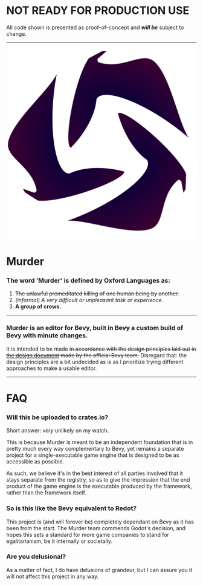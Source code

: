 # NOT READY FOR PRODUCTION USE
All code shown is presented as proof-of-concept and ***will be*** subject to change.

---

![murder-logo](https://raw.githubusercontent.com/NOT-REAL-GAMES/Murder/refs/heads/master/murder-logo.svg)


# Murder
### The word 'Murder' is defined by Oxford Languages as:
1.  ~~The unlawful premeditated killing of one human being by another.~~
2.  *(informal) A very difficult or unpleasant task or experience.*
3.  **A group of crows.**

---

### Murder is an editor for Bevy, built in ~~Bevy~~ a custom build of Bevy with minute changes. 

It is intended to be made ~~in accordance with the design principles laid out in [the design document](https://bevyengine.github.io/bevy_editor_prototypes/) made by the official Bevy team.~~ Disregard that: the design principles are a bit undecided as is as I prioritize trying different approaches to make a usable editor.

---

# FAQ

### Will this be uploaded to crates.io?

Short answer: *very* unlikely on my watch.

This is because Murder is meant to be an independent foundation that is in pretty much every way complementary to Bevy, yet remains a separate project for a single-executable game engine that is designed to be as accessible as possible.

As such, we believe it's in the best interest of all parties involved that it stays separate from the registry, so as to give the impression that the end product of the game engine is the executable produced by the framework, rather than the framework itself.

### So is this like the Bevy equivalent to Redot?

This project is (and will forever be) completely dependant on Bevy as it has been from the start. The Murder team commends Godot's decision, and hopes this sets a standard for more game companies to stand for egalitarianism, be it internally or societally.

### Are you delusional?

As a matter of fact, I do have delusions of grandeur, but I can assure you it will not affect this project in any way.
